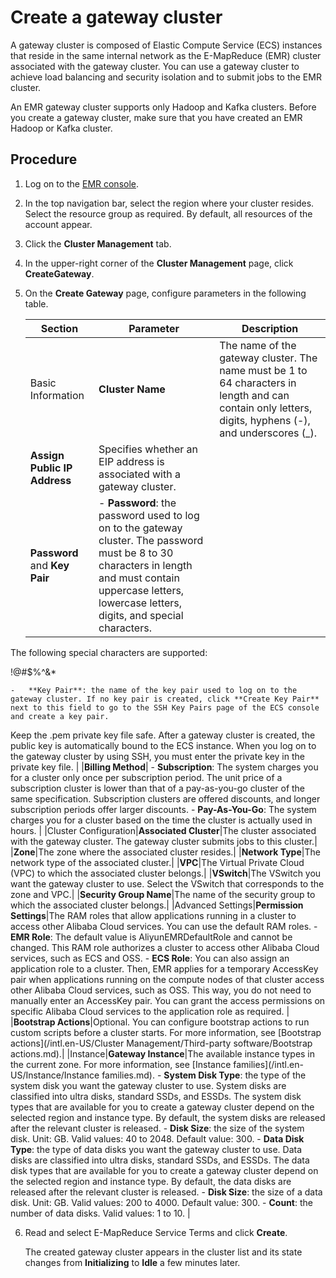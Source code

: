 # Create a gateway cluster

A gateway cluster is composed of Elastic Compute Service \(ECS\) instances that reside in the same internal network as the E-MapReduce \(EMR\) cluster associated with the gateway cluster. You can use a gateway cluster to achieve load balancing and security isolation and to submit jobs to the EMR cluster.

An EMR gateway cluster supports only Hadoop and Kafka clusters. Before you create a gateway cluster, make sure that you have created an EMR Hadoop or Kafka cluster.

## Procedure

1.  Log on to the [EMR console](https://emr.console.aliyun.com/).

2.  In the top navigation bar, select the region where your cluster resides. Select the resource group as required. By default, all resources of the account appear.

3.  Click the **Cluster Management** tab.

4.  In the upper-right corner of the **Cluster Management** page, click **CreateGateway**.

5.  On the **Create Gateway** page, configure parameters in the following table.

    |Section|Parameter|Description|
    |-------|---------|-----------|
    |Basic Information|**Cluster Name**|The name of the gateway cluster. The name must be 1 to 64 characters in length and can contain only letters, digits, hyphens \(-\), and underscores \(\_\).|
    |**Assign Public IP Address**|Specifies whether an EIP address is associated with a gateway cluster.|
    |**Password** and **Key Pair**|    -   **Password**: the password used to log on to the gateway cluster. The password must be 8 to 30 characters in length and must contain uppercase letters, lowercase letters, digits, and special characters.

The following special characters are supported:

!@\#$%^&\*

    -   **Key Pair**: the name of the key pair used to log on to the gateway cluster. If no key pair is created, click **Create Key Pair** next to this field to go to the SSH Key Pairs page of the ECS console and create a key pair.

Keep the .pem private key file safe. After a gateway cluster is created, the public key is automatically bound to the ECS instance. When you log on to the gateway cluster by using SSH, you must enter the private key in the private key file. |
    |**Billing Method**|    -   **Subscription**: The system charges you for a cluster only once per subscription period. The unit price of a subscription cluster is lower than that of a pay-as-you-go cluster of the same specification. Subscription clusters are offered discounts, and longer subscription periods offer larger discounts.
    -   **Pay-As-You-Go**: The system charges you for a cluster based on the time the cluster is actually used in hours. |
    |Cluster Configuration|**Associated Cluster**|The cluster associated with the gateway cluster. The gateway cluster submits jobs to this cluster.|
    |**Zone**|The zone where the associated cluster resides.|
    |**Network Type**|The network type of the associated cluster.|
    |**VPC**|The Virtual Private Cloud \(VPC\) to which the associated cluster belongs.|
    |**VSwitch**|The VSwitch you want the gateway cluster to use. Select the VSwitch that corresponds to the zone and VPC.|
    |**Security Group Name**|The name of the security group to which the associated cluster belongs.|
    |Advanced Settings|**Permission Settings**|The RAM roles that allow applications running in a cluster to access other Alibaba Cloud services. You can use the default RAM roles.    -   **EMR Role**: The default value is AliyunEMRDefaultRole and cannot be changed. This RAM role authorizes a cluster to access other Alibaba Cloud services, such as ECS and OSS.
    -   **ECS Role**: You can also assign an application role to a cluster. Then, EMR applies for a temporary AccessKey pair when applications running on the compute nodes of that cluster access other Alibaba Cloud services, such as OSS. This way, you do not need to manually enter an AccessKey pair. You can grant the access permissions on specific Alibaba Cloud services to the application role as required. |
    |**Bootstrap Actions**|Optional. You can configure bootstrap actions to run custom scripts before a cluster starts. For more information, see [Bootstrap actions](/intl.en-US/Cluster Management/Third-party software/Bootstrap actions.md).|
    |Instance|**Gateway Instance**|The available instance types in the current zone. For more information, see [Instance families](/intl.en-US/Instance/Instance families.md).     -   **System Disk Type**: the type of the system disk you want the gateway cluster to use. System disks are classified into ultra disks, standard SSDs, and ESSDs. The system disk types that are available for you to create a gateway cluster depend on the selected region and instance type. By default, the system disks are released after the relevant cluster is released.
    -   **Disk Size**: the size of the system disk. Unit: GB. Valid values: 40 to 2048. Default value: 300.
    -   **Data Disk Type**: the type of data disks you want the gateway cluster to use. Data disks are classified into ultra disks, standard SSDs, and ESSDs. The data disk types that are available for you to create a gateway cluster depend on the selected region and instance type. By default, the data disks are released after the relevant cluster is released.
    -   **Disk Size**: the size of a data disk. Unit: GB. Valid values: 200 to 4000. Default value: 300.
    -   **Count**: the number of data disks. Valid values: 1 to 10. |

6.  Read and select E-MapReduce Service Terms and click **Create**.

    The created gateway cluster appears in the cluster list and its state changes from **Initializing** to **Idle** a few minutes later.


